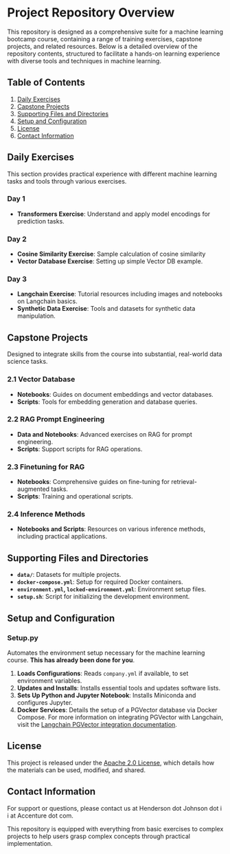 # Project Repository Overview

This repository is designed as a comprehensive suite for a machine learning bootcamp course, containing a range of training exercises, capstone projects, and related resources. Below is a detailed overview of the repository contents, structured to facilitate a hands-on learning experience with diverse tools and techniques in machine learning.

## Table of Contents
1. [Daily Exercises](#daily-exercises)
2. [Capstone Projects](#capstone-projects)
3. [Supporting Files and Directories](#supporting-files-and-directories)
4. [Setup and Configuration](#setup-and-configuration)
5. [License](#license)
6. [Contact Information](#contact-information)

## Daily Exercises
This section provides practical experience with different machine learning tasks and tools through various exercises.

### Day 1
- **Transformers Exercise**: Understand and apply model encodings for prediction tasks.

### Day 2
- **Cosine Similarity Exercise**: Sample calculation of cosine similarity
- **Vector Database Exercise**: Setting up simple Vector DB example.

### Day 3
- **Langchain Exercise**: Tutorial resources including images and notebooks on Langchain basics.
- **Synthetic Data Exercise**: Tools and datasets for synthetic data manipulation.

## Capstone Projects
Designed to integrate skills from the course into substantial, real-world data science tasks.

### 2.1 Vector Database
- **Notebooks**: Guides on document embeddings and vector databases.
- **Scripts**: Tools for embedding generation and database queries.

### 2.2 RAG Prompt Engineering
- **Data and Notebooks**: Advanced exercises on RAG for prompt engineering.
- **Scripts**: Support scripts for RAG operations.

### 2.3 Finetuning for RAG
- **Notebooks**: Comprehensive guides on fine-tuning for retrieval-augmented tasks.
- **Scripts**: Training and operational scripts.

### 2.4 Inference Methods
- **Notebooks and Scripts**: Resources on various inference methods, including practical applications.

## Supporting Files and Directories
- **`data/`**: Datasets for multiple projects.
- **`docker-compose.yml`**: Setup for required Docker containers.
- **`environment.yml`, `locked-environment.yml`**: Environment setup files.
- **`setup.sh`**: Script for initializing the development environment.

## Setup and Configuration

### Setup.py
Automates the environment setup necessary for the machine learning course. **This has already been done for you**.
1. **Loads Configurations**: Reads `company.yml` if available, to set environment variables.
2. **Updates and Installs**: Installs essential tools and updates software lists.
3. **Sets Up Python and Jupyter Notebook**: Installs Miniconda and configures Jupyter.
4. **Docker Services**: Details the setup of a PGVector database via Docker Compose. For more information on integrating PGVector with Langchain, visit the [Langchain PGVector integration documentation](https://python.langchain.com/docs/integrations/vectorstores/pgvector/).

## License
This project is released under the [Apache 2.0 License](https://www.apache.org/licenses/LICENSE-2.0), which details how the materials can be used, modified, and shared.

## Contact Information
For support or questions, please contact us at Henderson dot Johnson dot i i at Accenture dot com.

This repository is equipped with everything from basic exercises to complex projects to help users grasp complex concepts through practical implementation.